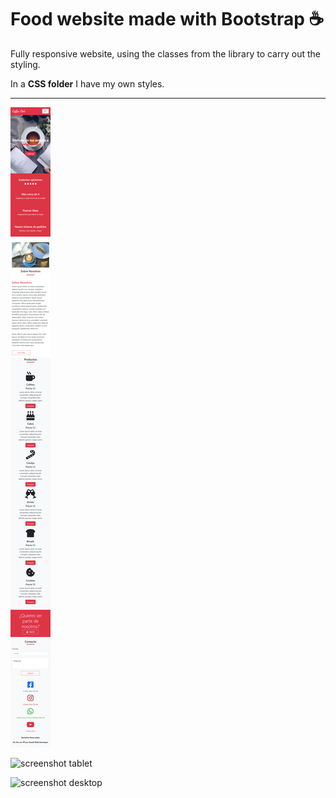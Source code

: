 # Food website made with Bootstrap :coffee:

Fully responsive website, using the classes from the library to carry out the styling.

In a **CSS folder** I have my own styles.

---

![screenshot mobile](/screenshots/mobile.png "screenshot mobile")

![screenshot tablet](/screenshots/tablet.png "screenshot tablet")

![screenshot desktop](/screenshots/desktop.png "screenshot desktop")